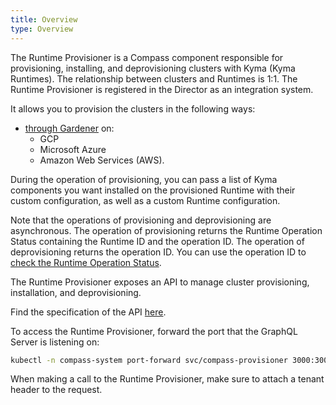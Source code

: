 ```yaml
---
title: Overview
type: Overview
---
```


The Runtime Provisioner is a Compass component responsible for provisioning, installing, and deprovisioning clusters with Kyma (Kyma Runtimes). The relationship between clusters and Runtimes is 1:1. The Runtime Provisioner is registered in the Director as an integration system. 

It allows you to provision the clusters in the following ways:
- [through Gardener](08-02-provisioning-gardener.md) on:
    * GCP
    * Microsoft Azure
    * Amazon Web Services (AWS).
    
During the operation of provisioning, you can pass a list of Kyma components you want installed on the provisioned Runtime with their custom configuration, as well as a custom Runtime configuration. 
    
Note that the operations of provisioning and deprovisioning are asynchronous. The operation of provisioning returns the Runtime Operation Status containing the Runtime ID and the operation ID. The operation of deprovisioning returns the operation ID. You can use the operation ID to [check the Runtime Operation Status](08-03-runtime-operation-status.md).

The Runtime Provisioner exposes an API to manage cluster provisioning, installation, and deprovisioning. 

Find the specification of the API [here](https://github.com/kyma-incubator/compass/blob/master/components/provisioner/pkg/gqlschema/schema.graphql).
    
To access the Runtime Provisioner, forward the port that the GraphQL Server is listening on:

```bash
kubectl -n compass-system port-forward svc/compass-provisioner 3000:3000
```

When making a call to the Runtime Provisioner, make sure to attach a tenant header to the request.